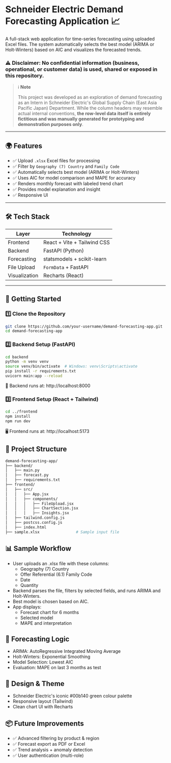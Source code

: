 # Schneider Electric Demand Forecasting Application 📈

A full-stack web application for time-series forecasting using uploaded Excel files. The system automatically selects the best model (ARIMA or Holt-Winters) based on AIC and visualizes the forecasted trends.

### ⚠️ Disclaimer: No confidential information (business, operational, or customer data) is used, shared or exposed in this repository.

> ℹ️ **Note**
>
> This project was developed as an exploration of demand forecasting as an Intern in Schneider Electric's Global Supply Chain (East Asia Pacific Japan) Department. While the column headers may resemble actual internal conventions, **the row-level data itself is entirely fictitious and was manually generated for prototyping and demonstration purposes only**.

---

## 🌍 Features

- ✅ Upload `.xlsx` Excel files for processing
- ✅ Filter by `Geography (7) Country` and `Family Code`
- ✅ Automatically selects best model (ARIMA or Holt-Winters)
- ✅ Uses AIC for model comparison and MAPE for accuracy
- ✅ Renders monthly forecast with labeled trend chart
- ✅ Provides model explanation and insight
- ✅ Responsive UI

---

## 🛠️ Tech Stack

| Layer        | Technology                 |
|--------------|----------------------------|
| Frontend     | React + Vite + Tailwind CSS|
| Backend      | FastAPI (Python)           |
| Forecasting  | statsmodels + scikit-learn |
| File Upload  | `FormData` + FastAPI       |
| Visualization| Recharts (React)           |

---

## 🧪 Getting Started

### 1️⃣ Clone the Repository

```bash
git clone https://github.com/your-username/demand-forecasting-app.git
cd demand-forecasting-app
```

### 2️⃣ Backend Setup (FastAPI) 
``` bash
cd backend
python -m venv venv
source venv/bin/activate  # Windows: venv\Scripts\activate
pip install -r requirements.txt
uvicorn main:app --reload
```
🔗 Backend runs at: http://localhost:8000

### 3️⃣ Frontend Setup (React + Tailwind)
``` bash
cd ../frontend
npm install
npm run dev
```
🖥️ Frontend runs at: http://localhost:5173

## 📁 Project Structure
``` bash
demand-forecasting-app/
├── backend/
│   ├── main.py                
│   ├── forecast.py            
│   ├── requirements.txt
├── frontend/
│   ├── src/
│   │   ├── App.jsx
│   │   ├── components/
│   │   │   ├── FileUpload.jsx
│   │   │   ├── ChartSection.jsx
│   │   │   ├── Insights.jsx
│   ├── tailwind.config.js
│   ├── postcss.config.js
│   ├── index.html
├── sample.xlsx                # Sample input file
```

## 📊 Sample Workflow
- User uploads an .xlsx file with these columns:
  - Geography (7) Country
  - Offer Referential (6.1) Family Code
  - Date
  - Quantity
- Backend parses the file, filters by selected fields, and runs ARIMA and Holt-Winters.
- Best model is chosen based on AIC.
- App displays:
  - Forecast chart for 6 months
  - Selected model
  - MAPE and interpretation

## 🧠 Forecasting Logic
- ARIMA: AutoRegressive Integrated Moving Average
- Holt-Winters: Exponential Smoothing
- Model Selection: Lowest AIC
- Evaluation: MAPE on last 3 months as test

## 🎨 Design & Theme
- Schneider Electric's iconic #00b140 green colour palette
- Responsive layout (Tailwind)
- Clean chart UI with Recharts

## 📦 Future Improvements
- ✅ Advanced filtering by product & region
- ✅ Forecast export as PDF or Excel
- ✅ Trend analysis + anomaly detection
- ✅ User authentication (multi-role)
